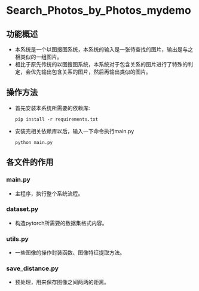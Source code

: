 # Search_Photos_by_Photos_mydemo
## 功能概述
- 本系统是一个以图搜图系统，本系统的输入是一张待查找的图片，输出是与之相类似的一组图片。
- 相比于原先传统的以图搜图系统，本系统对于包含关系的图片进行了特殊的判定，会优先输出包含关系的图片，然后再输出类似的图片。
## 操作方法
- 首先安装本系统所需要的依赖库:
    ```shell
    pip install -r requirements.txt
    ```
- 安装完相关依赖库以后，输入一下命令执行main.py

    ```shell
    python main.py
    ```

## 各文件的作用
### main.py
- 主程序，执行整个系统流程。
### dataset.py
- 构造pytorch所需要的数据集格式内容。
### utils.py
- 一些图像的操作封装函数、图像特征提取方法。
### save_distance.py
- 预处理，用来保存图像之间两两的距离。